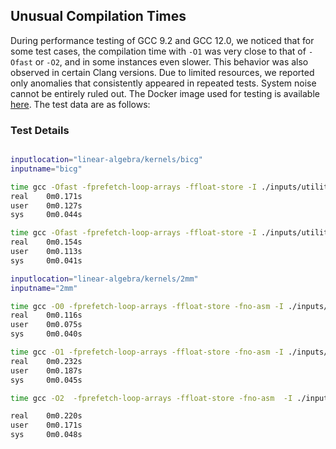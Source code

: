 ## **Unusual Compilation Times**

During performance testing of GCC 9.2 and GCC 12.0, we noticed that for some test cases, the compilation time with `-O1` was very close to that of `-Ofast` or `-O2`, and in some instances even slower. This behavior was also observed in certain Clang versions. Due to limited resources, we reported only anomalies that consistently appeared in repeated tests. System noise cannot be entirely ruled out. The Docker image used for testing is available [here](https://hub.docker.com/r/anonymicse2021/gcc_inputs). The test data are as follows:

### **Test Details**

```bash

inputlocation="linear-algebra/kernels/bicg"
inputname="bicg"

time gcc -Ofast -fprefetch-loop-arrays -ffloat-store -I ./inputs/utilities -I ./inputs/linear-algebra/kernels/bicg ./inputs/utilities/polybench.c ./inputs/linear-algebra/kernels/bicg/bicg.c -DPOLYBENCH_TIME -o ./test
real    0m0.171s
user    0m0.127s
sys     0m0.044s

time gcc -Ofast -fprefetch-loop-arrays -ffloat-store -I ./inputs/utilities -I ./inputs/linear-algebra/kernels/bicg ./inputs/utilities/polybench.c ./inputs/linear-algebra/kernels/bicg/bicg.c -DPOLYBENCH_TIME -o ./test
real    0m0.154s
user    0m0.113s
sys     0m0.041s

inputlocation="linear-algebra/kernels/2mm"
inputname="2mm"

time gcc -O0 -fprefetch-loop-arrays -ffloat-store -fno-asm -I ./inputs/utilities -I ./inputs/linear-algebra/kernels/2mm ./inputs/utilities/polybench.c ./inputs/linear-algebra/kernels/2mm/2mm.c -DPOLYBENCH_TIME -o ./test
real    0m0.116s
user    0m0.075s
sys     0m0.040s

time gcc -O1 -fprefetch-loop-arrays -ffloat-store -fno-asm -I ./inputs/utilities -I ./inputs/linear-algebra/kernels/2mm ./inputs/utilities/polybench.c ./inputs/linear-algebra/kernels/2mm/2mm.c -DPOLYBENCH_TIME -o ./test
real    0m0.232s
user    0m0.187s
sys     0m0.045s

time gcc -O2  -fprefetch-loop-arrays -ffloat-store -fno-asm  -I ./inputs/utilities -I ./inputs/$inputlocation ./inputs/utilities/polybench.c ./inputs/$inputlocation/$inputname.c -DPOLYBENCH_TIME -o ./test

real	0m0.220s
user	0m0.171s
sys	    0m0.048s

